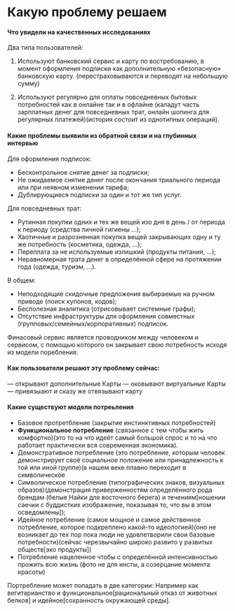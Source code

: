 # Какую проблему решаем

#### Что увидели на качественных исследованиях

Два типа пользователей: 

1. Используют банковский сервис и карту по востребованию, в момент оформления подписки как дополнительную «безопасную» банковскую карту. \(перестраховываются и переводят на небольшую сумму\) 

2. Используют регулярно для оплаты повседневных бытовых потребностей как в онлайне так и в офлайне \(каладут часть зарплатных денег для повседневных трат, онлайн шопинга для регулярных платежей\)\(история состоит из однотипных операций\).

#### Какие проблемы выявили из обратной связи и на глубинных интервью

Для оформления подписок:

* Бесконтрольное снятие денег за подписки;
* Не ожидаемое снятие денег после окончания триального периода или при неявном изменении тарифа;
* Дублирующиеся подписки за один и тот же тип услуг.

Для повседневных трат:

* Рутинная покупки одних и тех же вещей изо дня в день / от периода к периоду \(средства личной гигиены ...\);
* Хаотичные и разрозненная покупка вещей закрывающих одну и ту же потребность \(косметика, одежда, ...\);
* Переплата за не используемые излишкий \(продукты питания, ...\);
* Неравномерная трата денег в определённой сфере на протяжении года \(одежда, туризм, ...\).

В общем:

* Неподходящие скидочные предложения выбираемые на ручном приводе \(поиск купонов, кодов\);
* Бесполезная аналитика \(отрисовывает системные графы\);
* Отсутствие инфраструктуры для оформления совместных \(групповых/семейных/корпоративных\) подписок.

Финасовый сервис является проводником между человеком и сервисом, c помощью которого он закрывает свою потребность исходя из модели поребления.

#### Как пользователи решают эту проблему сейчас:

— открывают дополнительные Карты — оковывают виртуальные Карты — привязыают и сказу же отвязывают карту

#### Какие существуют модели потреьления

* Базовое протретбление \(закрытие инстинктивных потребностей\)
* **Функциональное потребление** \(связанное с тем чтобы жить комфортно\)\(это то на что идеёт самый большой спрос и то на что работает практически вся современная экономика\).
* Демонстративное потребление \(это потребление, которым человек демонстрирует своё социальное положение или принадлежность к той или иной группе\)\(в нашем веке плавно переходит в символическое
* Символическое потребление \(типографических знаков, визуальных образов\)\(демонстрация приверженностям определённого рода брендам \(белые Найки для восточного берега\) и течениям\[ношении саечки с буддистких изображение, показывая то, что вы в этом осведомлены\]\);
* Идейное потребление \(самое мощное и самое действенное потребление, которое подкреплено какой-то идеологией\)\(оно не возникает до тех пор пока люди не удовлетворили свои базовые потребности\)\(сейчас черезвычайно широко развито у развитых обществ\[эко продукты\]\)
* Потребление нацеленное чтобы с определённой интенсивностью прожить всю жизнь \(фото не для инсты, а созерцание момента красоты\)

Портребление может попадать в две категории: Например как вегитарианство и функциональное\[рациональный отказ от животных белков\] и идейное\[сохранность окружающей среды\].

